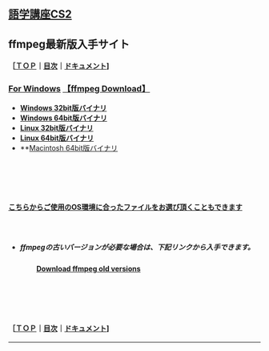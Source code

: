 ## [語学講座CS2](https://csreviser.github.io/CaptureStream2/) 
## ffmpeg最新版入手サイト　
#### ［[ＴＯＰ](./)**｜**[目次](./#目次)**｜**[ドキュメント](./#ドキュメント-1)]
### [For Windows](https://www.gyan.dev/ffmpeg/builds/)               [【ffmpeg Download】](https://www.ffmpeg.org/download.html)        　                
   * **[Windows 32bit版バイナリ](https://github.com/sudo-nautilus/FFmpeg-Builds-Win32/wiki/Latest)**        
   * **[Windows 64bit版バイナリ](https://github.com/BtbN/FFmpeg-Builds/wiki/Latest)**   
   * **[Linux 32bit版バイナリ](https://johnvansickle.com/ffmpeg/builds/ffmpeg-git-i686-static.tar.xz)**           
   * **[Linux 64bit版バイナリ](https://johnvansickle.com/ffmpeg/builds/ffmpeg-git-amd64-static.tar.xz)**              
   * **[Macintosh 64bit版バイナリ](https://evermeet.cx/ffmpeg/)
#### 　　　　
#### 　　　　
#### [こちらからご使用のOS環境に合ったファイルをお選び頂くこともできます](https://ffbinaries.com/downloads)
#### 　　　　
* ##### ffmpegの古いバージョンが必要な場合は、下記リンクから入手できます。  
#### 　　　　[Download ffmpeg old versions](https://www.videohelp.com/software/ffmpeg/old-versions)          
#### 　　　　
#### 　　　　
#### ［[ＴＯＰ](./)**｜**[目次](./#目次)**｜**[ドキュメント](./#ドキュメント-1)]
*** 
 <link rel="shortcut icon" type="image/x-icon" href="https://avatars.githubusercontent.com/u/46049273?v=4">
 <meta name="twitter:image:src" content="https://avatars.githubusercontent.com/u/46049273?v=4">

